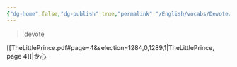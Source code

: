 ```yaml
---
{"dg-home":false,"dg-publish":true,"permalink":"/English/vocabs/Devote/","dgPassFrontmatter":true}
---
```



> devote

[[TheLittlePrince.pdf#page=4&selection=1284,0,1289,1|TheLittlePrince, page 4]]|专心